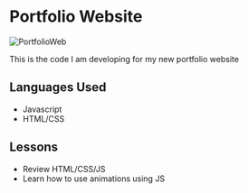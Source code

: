 # Portfolio Website

![PortfolioWeb](https://user-images.githubusercontent.com/37048222/170055095-8c67bff9-0980-4fb6-88e1-1dc865f9f1ee.png)

This is the code I am developing for my new portfolio website

## Languages Used

- Javascript
- HTML/CSS

## Lessons

- Review HTML/CSS/JS 
- Learn how to use animations using JS
